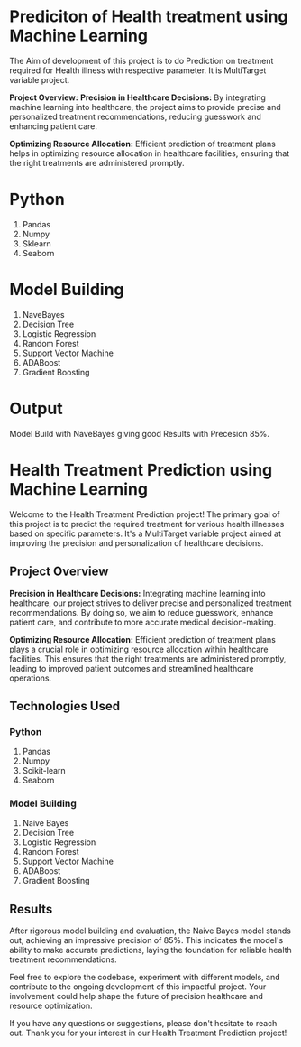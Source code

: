 # Prediciton of Health treatment using Machine Learning
The Aim of development of this project is to do Prediction on treatment required for Health illness with respective parameter.
It is MultiTarget variable project.

**Project Overview:**
**Precision in Healthcare Decisions:**
By integrating machine learning into healthcare, the project aims to provide precise and personalized treatment recommendations, reducing guesswork and enhancing patient care.

**Optimizing Resource Allocation:** 
Efficient prediction of treatment plans helps in optimizing resource allocation in healthcare facilities, ensuring that the right treatments are administered promptly.


# **Python**
1. Pandas
2. Numpy
3. Sklearn
4. Seaborn

# **Model Building**
1. NaveBayes
2. Decision Tree
3. Logistic Regression
4. Random Forest
5. Support Vector Machine
6. ADABoost
7. Gradient Boosting

# **Output**
Model Build with NaveBayes giving good Results with Precesion 85%.


# Health Treatment Prediction using Machine Learning

Welcome to the Health Treatment Prediction project! The primary goal of this project is to predict the required treatment for various health illnesses based on specific parameters. It's a MultiTarget variable project aimed at improving the precision and personalization of healthcare decisions.

## Project Overview

**Precision in Healthcare Decisions:**
Integrating machine learning into healthcare, our project strives to deliver precise and personalized treatment recommendations. By doing so, we aim to reduce guesswork, enhance patient care, and contribute to more accurate medical decision-making.

**Optimizing Resource Allocation:**
Efficient prediction of treatment plans plays a crucial role in optimizing resource allocation within healthcare facilities. This ensures that the right treatments are administered promptly, leading to improved patient outcomes and streamlined healthcare operations.

## Technologies Used

### Python
1. Pandas
2. Numpy
3. Scikit-learn
4. Seaborn

### Model Building
1. Naive Bayes
2. Decision Tree
3. Logistic Regression
4. Random Forest
5. Support Vector Machine
6. ADABoost
7. Gradient Boosting

## Results

After rigorous model building and evaluation, the Naive Bayes model stands out, achieving an impressive precision of 85%. This indicates the model's ability to make accurate predictions, laying the foundation for reliable health treatment recommendations.

Feel free to explore the codebase, experiment with different models, and contribute to the ongoing development of this impactful project. Your involvement could help shape the future of precision healthcare and resource optimization.

If you have any questions or suggestions, please don't hesitate to reach out. Thank you for your interest in our Health Treatment Prediction project!


